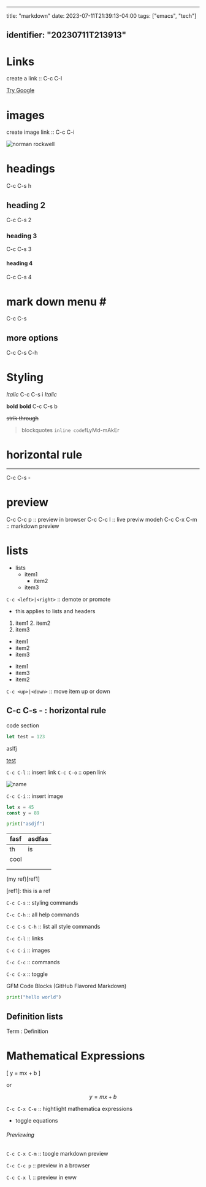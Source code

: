 -------------------------------------------------------------------------------
title:      "markdown"
date:       2023-07-11T21:39:13-04:00
tags:       ["emacs", "tech"]

identifier: "20230711T213913"
-----------------------------

# Links #
create a link :: C-c C-l

[Try Google](https://www.google.com)

# images #
create image link :: C-c C-i

![norman rockwell](https://external-content.duckduckgo.com/iu/?u=https%3A%2F%2F2.bp.blogspot.com%2F_c8Dl9oXWQuA%2FTTnaFWAel4I%2FAAAAAAAAAUQ%2FdtrhadJI_D8%2Fs1600%2Fart%2B009%2B%2525282%252529.jpg&f=1&nofb=1&ipt=af09d6c6fb1a25a675eac36998a2e49f88985e1272bbdb32a0ada9306e856119&ipo=images "rockwell image")

# headings #
C-c C-s h

## heading 2 ##
C-c C-s 2

### heading 3 ###
C-c C-s 3

#### heading 4 ####
C-c C-s 4


# mark down menu # #
C-c C-s

## more options ##
C-c C-s C-h


# Styling #

*Italic*
C-c C-s i
_Italic_

**bold**
__bold__
C-c C-s b

~~strik through~~
> blockquotes
`inline code`fLyMd-mAkEr


# horizontal rule #

-------------------------------------------------------------------------------
C-c C-s - 

# preview #
C-c C-c p  :: preview in browser
C-c C-c l  :: live previw modeh
C-c C-x C-m  :: markdown preview
    

# lists #

- lists
  - item1
    - item2
  - item3
  
`C-c <left>|<right>` :: demote or promote
- this applies to lists and headers


1. item1
    2. item2
3. item3

* item1
* item2
* item3

+ item1
+ item3
+ item2

`C-c <up>|<down>` :: move item up or down


C-c C-s - : horizontal rule
---------------------------

code section
``` js
let test = 123
```

<!-- comment -->aslfj


<!-- link -->
[test](http://www.linkadress.com "test")

`C-c C-l` :: insert link
`C-c C-o` :: open link


<!-- image -->
![name](link)

`C-c C-i` :: insert image


<!-- github markdown -->

```javascript
let x = 45
const y = 89

```

```python
print("asdjf")
```

<!-- tables -->
| fasf | asdfas |
|------|--------|
| th   | is     |
| cool |        |
|      |        |
|      |        |


<!-- reference -->
(my ref)[ref1]

[ref1]: this is a ref


`C-c C-s` :: styling commands

`C-c C-h` :: all help commands

`C-c C-s C-h` :: list all style commands

`C-c C-l` :: links

`C-c C-i` :: images

`C-c C-c` :: commands

`C-c C-x` :: toggle

GFM Code Blocks (GitHub Flavored Markdown)

``` python
print("hello world")
```

## Definition lists ##

Term 
: Definition


Mathematical Expressions
========================

\[ y = mx + b \]

or

$$ y = mx + b $$

`C-c C-x C-e` :: hightlight mathematica expressions
- toggle equations



###### Previewing ######

`C-c C-x C-m` :: toogle markdown preview

`C-c C-c p`  :: preview in a browser

`C-c C-x l`  :: preview in eww
